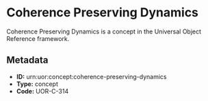 # Coherence Preserving Dynamics

Coherence Preserving Dynamics is a concept in the Universal Object Reference framework.

## Metadata

- **ID:** urn:uor:concept:coherence-preserving-dynamics
- **Type:** concept
- **Code:** UOR-C-314
